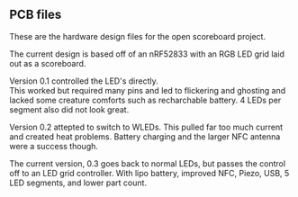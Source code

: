 ## PCB files

These are the hardware design files for the open scoreboard project.

The current design is based off of an nRF52833 with an RGB LED grid laid out as a scoreboard.

Version 0.1 controlled the LED's directly.  
This worked but required many pins and led to flickering and ghosting and lacked some creature comforts such as recharchable battery. 4 LEDs per segment also did not look great.

Version 0.2 attepted to switch to WLEDs.
This pulled far too much current and created heat problems. Battery charging and the larger NFC antenna were a success though.

The current version, 0.3 goes back to normal LEDs, but passes the control off to an LED grid controller. With lipo battery, improved NFC, Piezo, USB, 5 LED segments, and lower part count.
